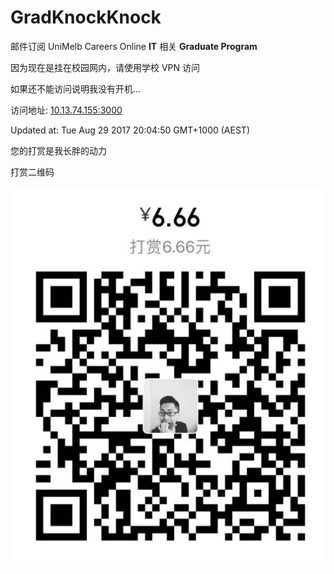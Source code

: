 # GradKnockKnock
邮件订阅 UniMelb Careers Online __IT__ 相关 __Graduate Program__

因为现在是挂在校园网内，请使用学校 VPN 访问

如果还不能访问说明我没有开机...

访问地址: [10.13.74.155:3000](http://10.13.74.155:3000)

Updated at: Tue Aug 29 2017 20:04:50 GMT+1000 (AEST)

您的打赏是我长胖的动力

打赏二维码

![QR](public/QR.png)